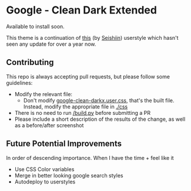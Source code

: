 # Google - Clean Dark Extended

Available to install soon.

This theme is a continuation of [this](https://userstyles.org/styles/144028/google-clean-dark)
(by [Seishiin](https://userstyles.org/users/352024)) userstyle which hasn't seen any update for over a year now.


## Contributing

This repo is always accepting pull requests, but please follow some guidelines:
 - Modify the relevant file:
   - Don't modify [google-clean-darkx.user.css](/google-clean-darkx.user.css), that's the built file. Instead, modify the appropriate file in [./css](/css)
 - There is no need to run [/build.py](/build.py) before submitting a PR
 - Please include a short description of the results of the change, as well as a before/after screenshot

## Future Potential Improvements
In order of descending importance. When I have the time + feel like it
 - Use CSS Color variables
 - Merge in better looking google search styles
 - Autodeploy to userstyles

